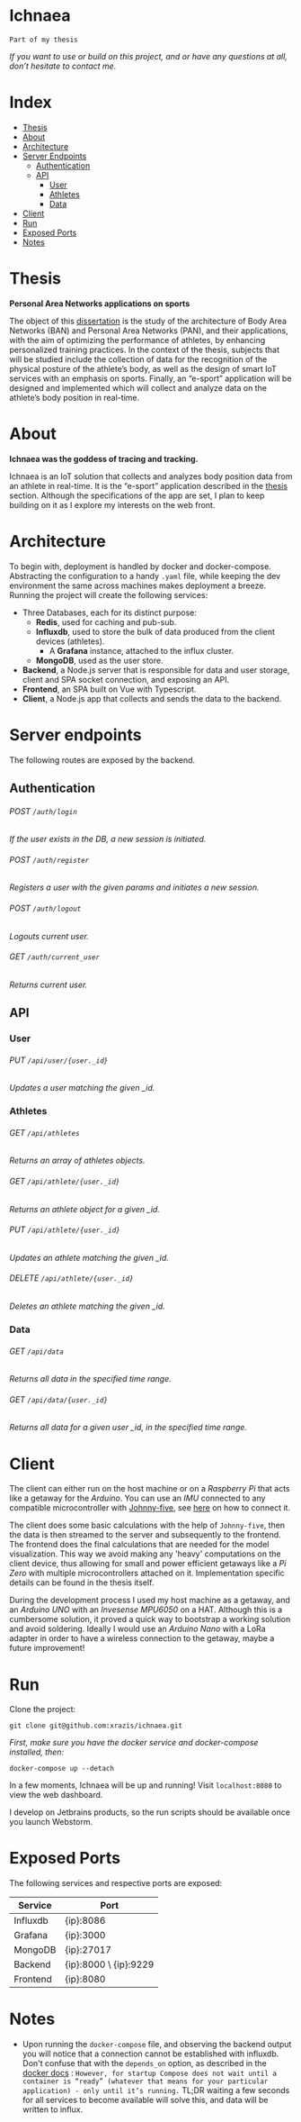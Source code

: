 # Ichnaea

`Part of my thesis`

*If you want to use or build on this project, and or have any questions at all, don’t hesitate to contact me.*

# Index

- [Thesis](#thesis)
- [About](#about)
- [Architecture](#architecture)
- [Server Endpoints](#server-endpoints)
    - [Authentication](#authentication)
    - [API](#api)
        - [User](#user)
        - [Athletes](#athletes)
        - [Data](#data)
- [Client](#client)
- [Run](#run)
- [Exposed Ports](#exposed-ports)
- [Notes](#notes)

# Thesis

**Personal Area Networks applications on sports**

The object of
this [dissertation](‘https://docs.google.com/document/d/1zNubZOa3iGul6aKc-KWD4Afp0-QCcN0imnfrWFr1nv8/edit?usp=sharing‘)
is the study of the architecture of Body Area Networks (BAN) and Personal Area Networks (PAN), and their applications,
with the aim of optimizing the performance of athletes, by enhancing personalized training practices. In the context of
the thesis, subjects that will be studied include the collection of data for the recognition of the physical posture of
the athlete’s body, as well as the design of smart IoT services with an emphasis on sports. Finally, an “e-sport”
application will be designed and implemented which will collect and analyze data on the athlete’s body position in
real-time.

# About

**Ichnaea was the goddess of tracing and tracking.**

Ichnaea is an IoT solution that collects and analyzes body position data from an athlete in real-time. It is the
“e-sport” application described in the [thesis](#thesis) section. Although the specifications of the app are set, I plan
to keep building on it as I explore my interests on the web front.

# Architecture

To begin with, deployment is handled by docker and docker-compose. Abstracting the configuration to a handy `.yaml`
file, while keeping the dev environment the same across machines makes deployment a breeze. Running the project will
create the following services:

- Three Databases, each for its distinct purpose:
    - **Redis**, used for caching and pub-sub.
    - **Influxdb**, used to store the bulk of data produced from the client devices (athletes).
        - A **Grafana** instance, attached to the influx cluster.
    - **MongoDB**, used as the user store.
- **Backend**, a Node.js server that is responsible for data and user storage, client and SPA socket connection, and
  exposing an API.
- **Frontend**, an SPA built on Vue with Typescript.
- **Client**, a Node.js app that collects and sends the data to the backend.

# Server endpoints

The following routes are exposed by the backend.

## Authentication

###### POST `/auth/login`

*If the user exists in the DB, a new session is initiated.*

###### POST `/auth/register`

*Registers a user with the given params and initiates a new session.*

###### POST `/auth/logout`

*Logouts current user.*

###### GET `/auth/current_user`

*Returns current user.*

## API

### User

###### PUT `/api/user/{user._id}`

*Updates a user matching the given _id.*

### Athletes

###### GET `/api/athletes`

*Returns an array of athletes objects.*

###### GET `/api/athlete/{user._id}`

*Returns an athlete object for a given _id.*

###### PUT `/api/athlete/{user._id}`

*Updates an athlete matching the given _id.*

###### DELETE `/api/athlete/{user._id}`

*Deletes an athlete matching the given _id.*

### Data

###### GET `/api/data`

*Returns all data in the specified time range.*

###### GET `/api/data/{user._id}`

*Returns all data for a given user _id, in the specified time range.*

# Client

The client can either run on the host machine or on a _Raspberry Pi_ that acts like a getaway for the
_Arduino_. You can use an _IMU_ connected to any compatible microcontroller with
[Johnny-five](http://johnny-five.io/platform-support/), see [here](http://johnny-five.io/api/imu/) on how to connect it.

The client does some basic calculations with the help of `Johnny-five`, then the data is then streamed to the server and
subsequently to the frontend. The frontend does the final calculations that are needed for the model visualization. This
way we avoid making any 'heavy' computations on the client device, thus allowing for small and power efficient getaways
like a _Pi Zero_ with multiple microcontrollers attached on it. Implementation specific details can be found in the
thesis itself.

During the development process I used my host machine as a getaway, and an _Arduino UNO_ with an _Invesense MPU6050_
on a HAT. Although this is a cumbersome solution, it proved a quick way to bootstrap a working solution and avoid
soldering. Ideally I would use an _Arduino Nano_ with a LoRa adapter in order to have a wireless connection to the
getaway, maybe a future improvement!

# Run

Clone the project:

    git clone git@github.com:xrazis/ichnaea.git

_First, make sure you have the docker service and docker-compose installed, then:_

    docker-compose up --detach

In a few moments, Ichnaea will be up and running! Visit `localhost:8080` to view the web dashboard.

I develop on Jetbrains products, so the run scripts should be available once you launch Webstorm.

# Exposed Ports

The following services and respective ports are exposed:

|Service |Port
--- | --- 
|Influxdb|{ip}:8086
|Grafana|{ip}:3000
|MongoDB|{ip}:27017
|Backend|{ip}:8000 \ {ip}:9229
|Frontend|{ip}:8080

# Notes

- Upon running the `docker-compose` file, and observing the backend output you will notice that a connection cannot be
  established with influxdb. Don't confuse that with the `depends_on` option, as described in
  the [docker docs](‘https://docs.docker.com/compose/startup-order/‘) :
  `However, for startup Compose does not wait until a container is “ready” (whatever that means for your particular application) - only until it’s running.`
  TL;DR waiting a few seconds for all services to become available will solve this, and data will be written to influx.
